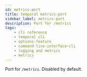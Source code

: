 ```yaml
---
id: metrics-port
title: temporal metrics-port
sidebar_label: metrics-port
description: Port for /metrics
tags: 
    - cli reference
    - temporal cli
    - options-feature
    - command-line-interface-cli
    - logging and metrics
    - metrics
---
```


Port for `/metrics`.
Disabled by default.

